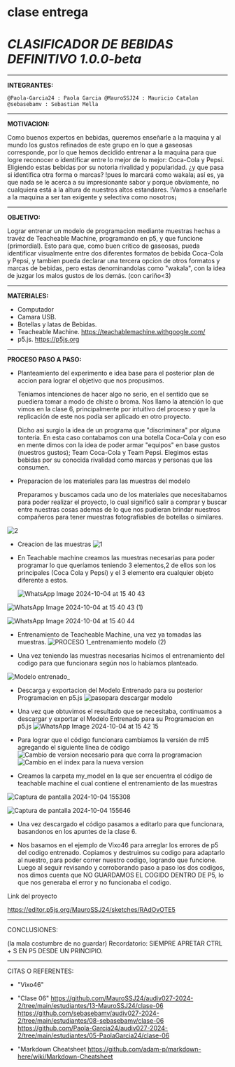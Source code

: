 # clase entrega

# *CLASIFICADOR DE BEBIDAS DEFINITIVO 1.0.0-beta*


-----
**INTEGRANTES:**

`@Paola-Garcia24 : Paola Garcia @MauroSSJ24 : Mauricio Catalan @sebasebamv : Sebastian Mella`


-----
**MOTIVACION:**

  Como buenos expertos en bebidas, queremos enseñarle a la maquina y al mundo los gustos refinados de este grupo en lo que a gaseosas corresponde, por lo que hemos decidido entrenar a la maquina para que logre reconocer o identificar entre lo mejor de lo mejor: Coca-Cola y Pepsi. Eligiendo estas bebidas por su notoria rivalidad y popularidad. ¿y que pasa si identifica otra forma o marcas? !pues lo marcará como wakala¡ así es, ya que nada se le acerca a su impresionante sabor y porque obviamente, no cualquiera está a la altura de nuestros altos estandares. !Vamos a enseñarle a la maquina a ser tan exigente y selectiva como nosotros¡


-----
**OBJETIVO:**

  Lograr entrenar un modelo de programacion mediante muestras hechas a travéz de Teacheable Machine, programando en p5, y que funcione (primordial). Esto para que, como buen critico de gaseosas, pueda identificar visualmente entre dos diferentes formatos de bebida Coca-Cola y Pepsi, y tambien pueda declarar una tercera opcion de otros formatos y marcas de bebidas, pero estas denominandolas como "wakala", con la idea de juzgar los malos gustos de los demás. (con cariño<3)     


-----
**MATERIALES:**

+ Computador
+ Camara USB.
+ Botellas y latas de Bebidas.
+ Teacheable Machine. https://teachablemachine.withgoogle.com/
+ p5.js. https://p5js.org


-----
**PROCESO PASO A PASO:**

+ Planteamiento del experimento e idea base para el posterior plan de accion para lograr el objetivo que nos propusimos.

  Teniamos intenciones de hacer algo no serio, en el sentido que se puediera tomar a modo de chiste o broma. Nos llamo la atención lo que vimos en la clase 6, principalmente por intuitivo del proceso y que la replicación de este nos podia ser aplicado en otro proyecto.

   Dicho asi surgio la idea de un programa que "discriminara" por alguna tonteria. En esta caso contabamos con una botella Coca-Cola y con eso en mente dimos con la idea de poder armar "equipos" en base gustos (nuestros gustos); Team Coca-Cola y Team Pepsi. Elegimos estas bebidas por su conocida rivalidad como marcas y personas que las consumen. 


+ Preparacion de los materiales para las muestras del modelo

  Preparamos y buscamos cada uno de los materiales que necesitabamos para poder realizar el proyecto, lo cual significó salir a comprar y buscar entre nuestras cosas ademas de lo que nos pudieran brindar nuestros compañeros para tener muestras fotografiables de botellas o similares.

  
![2](https://github.com/user-attachments/assets/ed61b34f-a7cb-4bf1-a453-ee7cf52ac140)





+ Creacion de las muestras 
![1](https://github.com/user-attachments/assets/797423cd-10b9-4da7-a2c9-d23016fca893)

+ En Teachable machine creamos las muestras necesarias para poder programar lo que queríamos teniendo 3 elementos,2 de ellos son los principales (Coca Cola y Pepsi) y el 3 elemento era cualquier objeto diferente a estos.

  ![WhatsApp Image 2024-10-04 at 15 40 43](https://github.com/user-attachments/assets/2e038be0-1510-4af7-9351-687ae393657e)


![WhatsApp Image 2024-10-04 at 15 40 43 (1)](https://github.com/user-attachments/assets/5f208baf-6d9c-4afe-9252-91090e235eb6)


![WhatsApp Image 2024-10-04 at 15 40 44](https://github.com/user-attachments/assets/e55814ef-e038-445e-ae56-1abdf3ec410f)



+ Entrenamiento de Teacheable Machine, una vez ya tomadas las muestras.
![PROCESO 1_entrenamiento modelo (2)](https://github.com/user-attachments/assets/98417ffd-9eba-4d09-833b-0e6d9544a8fa)





+ Una vez teniendo las muestras necesarias hicimos el entrenamiento del codigo para que funcionara según nos lo habíamos planteado.
  
![Modelo entrenado_](https://github.com/user-attachments/assets/903e3054-a7af-42af-bbe9-40c842cdf688)



+ Descarga y exportacion del Modelo Entrenado para su posterior Programacion en p5.js
![pasopara descargar modelo](https://github.com/user-attachments/assets/93cd38dd-52e2-445b-aef2-91b2c13fac61)



+ Una vez que obtuvimos el resultado que se necesitaba, continuamos a descargar y exportar el Modelo Entrenado para su Programacion en p5.js
![WhatsApp Image 2024-10-04 at 15 42 15](https://github.com/user-attachments/assets/592193ed-d102-4204-b598-45b0bda51d61)



+ Para lograr que el código funcionara cambiamos la versión de ml5 agregando el siguiente línea de código
![Cambio de version necesario para que corra la programacion](https://github.com/user-attachments/assets/1378f553-e470-4b65-a5f9-a42d47a62895)
![Cambio en el index para la nueva version ](https://github.com/user-attachments/assets/42431f15-d07f-4160-9063-57e022927536)


+ Creamos la carpeta my_model en la que ser encuentra el código de teachable machine el cual contiene el entrenamiento de las muestras


![Captura de pantalla 2024-10-04 155308](https://github.com/user-attachments/assets/a12f785f-8cb4-47f4-93bd-0d3a495a570c)

![Captura de pantalla 2024-10-04 155646](https://github.com/user-attachments/assets/ed5a37d0-f18c-4f9f-8880-4a0773e39a6e)



+ Una vez descargado el código pasamos a editarlo para que funcionara, basandonos en los apuntes de la clase 6.


+ Nos basamos en el ejemplo de Vixo46 para arreglar los errores de p5 del codigo entrenado. Copiamos y destruimos su codigo para adaptarlo al nuestro, para poder correr nuestro codigo, logrando que funcione. Luego al seguir revisando y corroborando paso a paso los dos codigos, nos dimos cuenta que NO GUARDAMOS EL COGIDO DENTRO DE P5, lo que nos generaba el error y no funcionaba el codigo.



Link del proyecto


https://editor.p5js.org/MauroSSJ24/sketches/RAdOvOTE5




-----
CONCLUSIONES:

 (la mala costumbre de no guardar) Recordatorio: SIEMPRE APRETAR CTRL + S EN P5 DESDE UN PRINCIPIO.




-----
CITAS O REFERENTES:

+ "Vixo46" 

+ "Clase 06"
  https://github.com/MauroSSJ24/audiv027-2024-2/tree/main/estudiantes/13-MauroSSJ24/clase-06
  https://github.com/sebasebamv/audiv027-2024-2/tree/main/estudiantes/08-sebasebamv/clase-06
  https://github.com/Paola-Garcia24/audiv027-2024-2/tree/main/estudiantes/05-PaolaGarcia24/clase-06

+ "Markdown Cheatsheet https://github.com/adam-p/markdown-here/wiki/Markdown-Cheatsheet
